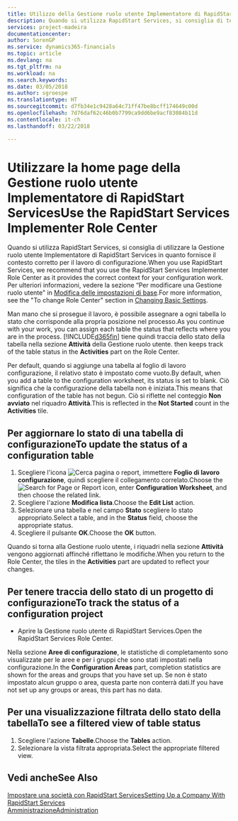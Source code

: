 ```yaml
---
title: Utilizzo della Gestione ruolo utente Implementatore di RapidStart Services | Documenti Microsoft
description: Quando si utilizza RapidStart Services, si consiglia di tenere traccia del proprio lavoro e di utilizzare la Gestione ruolo utente Implementatore di RapidStart Services in quanto fornisce il contesto corretto per il lavoro di configurazione.
services: project-madeira
documentationcenter: 
author: SorenGP
ms.service: dynamics365-financials
ms.topic: article
ms.devlang: na
ms.tgt_pltfrm: na
ms.workload: na
ms.search.keywords: 
ms.date: 03/05/2018
ms.author: sgroespe
ms.translationtype: HT
ms.sourcegitcommit: d7fb34e1c9428a64c71ff47be8bcff174649c00d
ms.openlocfilehash: 7d76daf62c46b0b7799ca9dd6be9acf83084b11d
ms.contentlocale: it-ch
ms.lasthandoff: 03/22/2018

---
```

# <a name="use-the-rapidstart-services-implementer-role-center"></a><span data-ttu-id="4b8f4-103">Utilizzare la home page della Gestione ruolo utente Implementatore di RapidStart Services</span><span class="sxs-lookup"><span data-stu-id="4b8f4-103">Use the RapidStart Services Implementer Role Center</span></span>
<span data-ttu-id="4b8f4-104">Quando si utilizza RapidStart Services, si consiglia di utilizzare la Gestione ruolo utente Implementatore di RapidStart Services in quanto fornisce il contesto corretto per il lavoro di configurazione.</span><span class="sxs-lookup"><span data-stu-id="4b8f4-104">When you use RapidStart Services, we recommend that you use the RapidStart Services Implementer Role Center as it provides the correct context for your configuration work.</span></span> <span data-ttu-id="4b8f4-105">Per ulteriori informazioni, vedere la sezione “Per modificare una Gestione ruolo utente" in [Modifica delle impostazioni di base](ui-change-basic-settings.md).</span><span class="sxs-lookup"><span data-stu-id="4b8f4-105">For more information, see the "To change Role Center" section in [Changing Basic Settings](ui-change-basic-settings.md).</span></span>

<span data-ttu-id="4b8f4-106">Man mano che si prosegue il lavoro, è possibile assegnare a ogni tabella lo stato che corrisponde alla propria posizione nel processo.</span><span class="sxs-lookup"><span data-stu-id="4b8f4-106">As you continue with your work, you can assign each table the status that reflects where you are in the process.</span></span> [!INCLUDE[d365fin](includes/d365fin_md.md)]<span data-ttu-id="4b8f4-107"> tiene quindi traccia dello stato della tabella nella sezione **Attività** della Gestione ruolo utente.</span><span class="sxs-lookup"><span data-stu-id="4b8f4-107"> then keeps track of the table status in the **Activities** part on the Role Center.</span></span>  

<span data-ttu-id="4b8f4-108">Per default, quando si aggiunge una tabella al foglio di lavoro configurazione, il relativo stato è impostato come vuoto.</span><span class="sxs-lookup"><span data-stu-id="4b8f4-108">By default, when you add a table to the configuration worksheet, its status is set to blank.</span></span> <span data-ttu-id="4b8f4-109">Ciò significa che la configurazione della tabella non è iniziata.</span><span class="sxs-lookup"><span data-stu-id="4b8f4-109">This means that configuration of the table has not begun.</span></span> <span data-ttu-id="4b8f4-110">Ciò si riflette nel conteggio **Non avviato** nel riquadro **Attività**.</span><span class="sxs-lookup"><span data-stu-id="4b8f4-110">This is reflected in the **Not Started** count in the **Activities** tile.</span></span>  

## <a name="to-update-the-status-of-a-configuration-table"></a><span data-ttu-id="4b8f4-111">Per aggiornare lo stato di una tabella di configurazione</span><span class="sxs-lookup"><span data-stu-id="4b8f4-111">To update the status of a configuration table</span></span>  
1.  <span data-ttu-id="4b8f4-112">Scegliere l'icona ![Cerca pagina o report](media/ui-search/search_small.png "icona Cerca pagina o report"), immettere **Foglio di lavoro configurazione**, quindi scegliere il collegamento correlato.</span><span class="sxs-lookup"><span data-stu-id="4b8f4-112">Choose the ![Search for Page or Report](media/ui-search/search_small.png "Search for Page or Report icon") icon, enter **Configuration Worksheet**, and then choose the related link.</span></span>  
2.  <span data-ttu-id="4b8f4-113">Scegliere l'azione **Modifica lista**.</span><span class="sxs-lookup"><span data-stu-id="4b8f4-113">Choose the **Edit List** action.</span></span>  
3.  <span data-ttu-id="4b8f4-114">Selezionare una tabella e nel campo **Stato** scegliere lo stato appropriato.</span><span class="sxs-lookup"><span data-stu-id="4b8f4-114">Select a table, and in the **Status** field, choose the appropriate status.</span></span>  
4.  <span data-ttu-id="4b8f4-115">Scegliere il pulsante **OK**.</span><span class="sxs-lookup"><span data-stu-id="4b8f4-115">Choose the **OK** button.</span></span>  

<span data-ttu-id="4b8f4-116">Quando si torna alla Gestione ruolo utente, i riquadri nella sezione **Attività** vengono aggiornati affinché riflettano le modifiche.</span><span class="sxs-lookup"><span data-stu-id="4b8f4-116">When you return to the Role Center, the tiles in the **Activities** part are updated to reflect your changes.</span></span>  

## <a name="to-track-the-status-of-a-configuration-project"></a><span data-ttu-id="4b8f4-117">Per tenere traccia dello stato di un progetto di configurazione</span><span class="sxs-lookup"><span data-stu-id="4b8f4-117">To track the status of a configuration project</span></span>  
- <span data-ttu-id="4b8f4-118">Aprire la Gestione ruolo utente di RapidStart Services.</span><span class="sxs-lookup"><span data-stu-id="4b8f4-118">Open the RapidStart Services Role Center.</span></span>  

<span data-ttu-id="4b8f4-119">Nella sezione **Aree di configurazione**, le statistiche di completamento sono visualizzate per le aree e per i gruppi che sono stati impostati nella configurazione.</span><span class="sxs-lookup"><span data-stu-id="4b8f4-119">In the **Configuration Areas** part, completion statistics are shown for the areas and groups that you have set up.</span></span> <span data-ttu-id="4b8f4-120">Se non è stato impostato alcun gruppo o area, questa parte non conterrà dati.</span><span class="sxs-lookup"><span data-stu-id="4b8f4-120">If you have not set up any groups or areas, this part has no data.</span></span>  

## <a name="to-see-a-filtered-view-of-table-status"></a><span data-ttu-id="4b8f4-121">Per una visualizzazione filtrata dello stato della tabella</span><span class="sxs-lookup"><span data-stu-id="4b8f4-121">To see a filtered view of table status</span></span>  
1. <span data-ttu-id="4b8f4-122">Scegliere l'azione **Tabelle**.</span><span class="sxs-lookup"><span data-stu-id="4b8f4-122">Choose the **Tables** action.</span></span>  
2. <span data-ttu-id="4b8f4-123">Selezionare la vista filtrata appropriata.</span><span class="sxs-lookup"><span data-stu-id="4b8f4-123">Select the appropriate filtered view.</span></span>  

## <a name="see-also"></a><span data-ttu-id="4b8f4-124">Vedi anche</span><span class="sxs-lookup"><span data-stu-id="4b8f4-124">See Also</span></span>  
[<span data-ttu-id="4b8f4-125">Impostare una società con RapidStart Services</span><span class="sxs-lookup"><span data-stu-id="4b8f4-125">Setting Up a Company With RapidStart Services</span></span>](admin-set-up-a-company-with-rapidstart.md)  
[<span data-ttu-id="4b8f4-126">Amministrazione</span><span class="sxs-lookup"><span data-stu-id="4b8f4-126">Administration</span></span>](admin-setup-and-administration.md)

